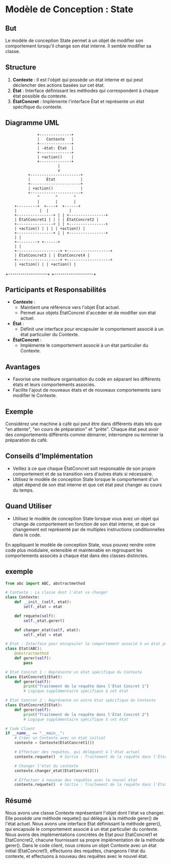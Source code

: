 # Modèle de Conception : State

## But
Le modèle de conception State permet à un objet de modifier son comportement lorsqu'il change son état interne. Il semble modifier sa classe.

## Structure
1. **Contexte** : Il est l'objet qui possède un état interne et qui peut déclencher des actions basées sur cet état.
2. **État** : Interface définissant les méthodes qui correspondent à chaque état possible du contexte.
3. **ÉtatConcret** : Implémente l'interface État et représente un état spécifique du contexte.

## Diagramme UML
                  +--------------+
                  |   Contexte   |
                  +--------------+
                  | -état: État  |
                  +--------------+
                  | +action()    |
                  +--------------+
                           |
                           v
              +----------------------+
              |       État           |
              +----------------------+
              | +action()            |
              +----------------------+
                  ^       ^       ^
                  |       |       |
        +---------+  +----+  +------+
        |          |  |         |
        +----------------+ | | +----------------+
        | ÉtatConcret1 | | | | ÉtatConcret2 |
        +----------------+ | | +----------------+
        | +action() | | | | +action() |
        +----------------+ | | +----------------+
        | |
        +---------+ +------+
        | |
        +-------------------+ +-------------------+
        | ÉtatConcret3 | | ÉtatConcret4 |
        +-------------------+ +-------------------+
        | +action() | | +action() |
+-------------------+ +-------------------+


## Participants et Responsabilités
- **Contexte** :
  - Maintient une référence vers l'objet État actuel.
  - Permet aux objets ÉtatConcret d'accéder et de modifier son état actuel.
- **État** :
  - Définit une interface pour encapsuler le comportement associé à un état particulier du Contexte.
- **ÉtatConcret** :
  - Implémente le comportement associé à un état particulier du Contexte.

## Avantages
- Favorise une meilleure organisation du code en séparant les différents états et leurs comportements associés.
- Facilite l'ajout de nouveaux états et de nouveaux comportements sans modifier le Contexte.

## Exemple
Considérez une machine à café qui peut être dans différents états tels que "en attente", "en cours de préparation" et "prête". Chaque état peut avoir des comportements différents comme démarrer, interrompre ou terminer la préparation du café.

## Conseils d'Implémentation
- Veillez à ce que chaque ÉtatConcret soit responsable de son propre comportement et de sa transition vers d'autres états si nécessaire.
- Utilisez le modèle de conception State lorsque le comportement d'un objet dépend de son état interne et que cet état peut changer au cours du temps.

## Quand Utiliser
- Utilisez le modèle de conception State lorsque vous avez un objet qui change de comportement en fonction de son état interne, et que ce changement est représenté par de multiples instructions conditionnelles dans le code.

En appliquant le modèle de conception State, vous pouvez rendre votre code plus modulaire, extensible et maintenable en regroupant les comportements associés à chaque état dans des classes distinctes.

## exemple
```python
from abc import ABC, abstractmethod

# Contexte : La classe dont l'état va changer
class Contexte:
    def __init__(self, etat):
        self._etat = etat

    def requete(self):
        self._etat.gerer()

    def changer_etat(self, etat):
        self._etat = etat

# État : Interface pour encapsuler le comportement associé à un état particulier du Contexte
class Etat(ABC):
    @abstractmethod
    def gerer(self):
        pass

# État Concret 1 : Représente un état spécifique du Contexte
class EtatConcret1(Etat):
    def gerer(self):
        print("Traitement de la requête dans l'État Concret 1")
        # Logique supplémentaire spécifique à cet état

# État Concret 2 : Représente un autre état spécifique du Contexte
class EtatConcret2(Etat):
    def gerer(self):
        print("Traitement de la requête dans l'État Concret 2")
        # Logique supplémentaire spécifique à cet état

# Code Client
if __name__ == "__main__":
    # Créer un Contexte avec un état initial
    contexte = Contexte(EtatConcret1())

    # Effectuer des requêtes, qui délèguent à l'état actuel
    contexte.requete()  # Sortie : Traitement de la requête dans l'État Concret 1

    # Changer l'état du contexte
    contexte.changer_etat(EtatConcret2())

    # Effectuer à nouveau des requêtes avec le nouvel état
    contexte.requete()  # Sortie : Traitement de la requête dans l'État Concret 2
```

## Résumé
Nous avons une classe Contexte représentant l'objet dont l'état va changer. Elle possède une méthode requete() qui délègue à la méthode gerer() de l'état actuel.
Nous avons une interface Etat définissant la méthode gerer(), qui encapsule le comportement associé à un état particulier du contexte.
Nous avons des implémentations concrètes de Etat pour EtatConcret1 et EtatConcret2, chacune fournissant sa propre implémentation de la méthode gerer().
Dans le code client, nous créons un objet Contexte avec un état initial (EtatConcret1), effectuons des requêtes, changeons l'état du contexte, et effectuons à nouveau des requêtes avec le nouvel état.